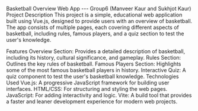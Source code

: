 Basketball Overview Web App --- Group6 (Manveer Kaur and Sukhjot Kaur)
Project Description
This project is a simple, educational web application built using Vue.js, designed to provide users with an overview of basketball. The app consists of multiple pages, each covering different aspects of basketball, including rules, famous players, and a quiz section to test the user's knowledge.

Features
Overview Section: Provides a detailed description of basketball, including its history, cultural significance, and gameplay.
Rules Section: Outlines the key rules of basketball.
Famous Players Section: Highlights some of the most famous basketball players in history.
Interactive Quiz: A quiz component to test the user's basketball knowledge.
Technologies Used
Vue.js: A progressive JavaScript framework for building user interfaces.
HTML/CSS: For structuring and styling the web pages.
JavaScript: For adding interactivity and logic.
Vite: A build tool that provides a faster and leaner development experience for modern web projects.
